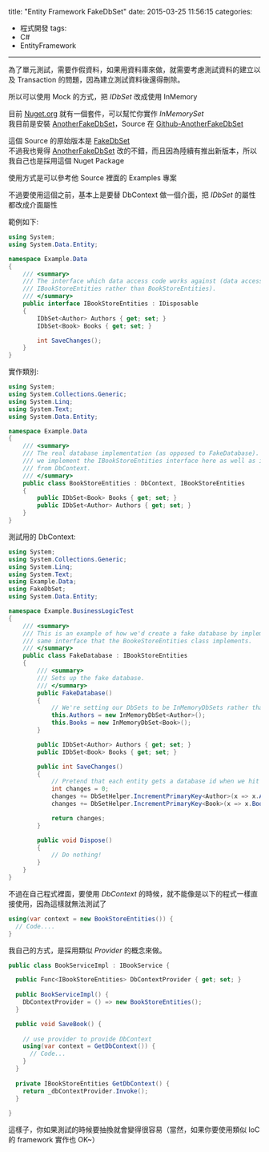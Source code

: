 title: "Entity Framework FakeDbSet"
date: 2015-03-25 11:56:15
categories:
- 程式開發
tags:
- C#
- EntityFramework
---

為了單元測試，需要作假資料，如果用資料庫來做，就需要考慮測試資料的建立以及 Transaction 的問題，因為建立測試資料後還得刪除。     
  
所以可以使用 Mock 的方式，把 *IDbSet* 改成使用 InMemory   
  
目前 [Nuget.org]() 就有一個套件，可以幫忙你實作 *InMemorySet*   
我目前是安裝 [AnotherFakeDbSet](https://www.nuget.org/packages/AnotherFakeDbSet/)，Source 在 [Github-AnotherFakeDbSet](https://github.com/realistschuckle/FakeDbSet)    

這個 Source 的原始版本是 [FakeDbSet](https://github.com/a-h/FakeDbSet)  
不過我也覺得 [AnotherFakeDbSet](https://www.nuget.org/packages/AnotherFakeDbSet/) 改的不錯，而且因為陸續有推出新版本，所以我自己也是採用這個 Nuget Package  


<!--more-->


使用方式是可以參考他 Source 裡面的 Examples 專案  

不過要使用這個之前，基本上是要替 DbContext 做一個介面，把 *IDbSet<T>* 的屬性都改成介面屬性  


範例如下:   
    
```csharp
using System;
using System.Data.Entity;

namespace Example.Data
{
	/// <summary>
	/// The interface which data access code works against (data access code uses 
	/// IBookStoreEntities rather than BookStoreEntities).
	/// </summary>
	public interface IBookStoreEntities : IDisposable
	{
		IDbSet<Author> Authors { get; set; }
		IDbSet<Book> Books { get; set; }

		int SaveChanges();
	}
}
```


實作類別:     
  
  
```csharp  
using System;
using System.Collections.Generic;
using System.Linq;
using System.Text;
using System.Data.Entity;

namespace Example.Data
{
	/// <summary>
	/// The real database implementation (as opposed to FakeDatabase).  Note that
	/// we implement the IBookStoreEntities interface here as well as inheriting
	/// from DbContext.
	/// </summary>
	public class BookStoreEntities : DbContext, IBookStoreEntities
	{
		public IDbSet<Book> Books { get; set; }
		public IDbSet<Author> Authors { get; set; }
	}
}
```

測試用的 DbContext:  
  
```csharp
using System;
using System.Collections.Generic;
using System.Linq;
using System.Text;
using Example.Data;
using FakeDbSet;
using System.Data.Entity;

namespace Example.BusinessLogicTest
{
	/// <summary>
	/// This is an example of how we'd create a fake database by implementing the 
	/// same interface that the BookeStoreEntities class implements.
	/// </summary>
	public class FakeDatabase : IBookStoreEntities
	{
		/// <summary>
		/// Sets up the fake database.
		/// </summary>
		public FakeDatabase()
		{
			// We're setting our DbSets to be InMemoryDbSets rather than using SQL Server.
			this.Authors = new InMemoryDbSet<Author>();
			this.Books = new InMemoryDbSet<Book>();
		}

		public IDbSet<Author> Authors { get; set; }
		public IDbSet<Book> Books { get; set; }

		public int SaveChanges()
		{
			// Pretend that each entity gets a database id when we hit save.
			int changes = 0;
			changes += DbSetHelper.IncrementPrimaryKey<Author>(x => x.AuthorId, this.Authors);
			changes += DbSetHelper.IncrementPrimaryKey<Book>(x => x.BookId, this.Books);

			return changes;
		}

		public void Dispose()
		{
			// Do nothing!
		}
	}
}
```


不過在自己程式裡面，要使用 *DbContext* 的時候，就不能像是以下的程式一樣直接使用，因為這樣就無法測試了   

```csharp
using(var context = new BookStoreEntities()) {
  // Code....
}
```


我自己的方式，是採用類似 *Provider* 的概念來做。       

```csharp
public class BookServiceImpl : IBookService {

  public Func<IBookStoreEntities> DbContextProvider { get; set; }
  
  public BookServiceImpl() {
    DbContextProvider = () => new BookStoreEntities();
  }

  public void SaveBook() {
  
    // use provider to provide DbContext
    using(var context = GetDbContext()) {
      // Code...
    }  
  }
  
  private IBookStoreEntities GetDbContext() {
    return _dbContextProvider.Invoke(); 
  }
  
}
```


這樣子，你如果測試的時候要抽換就會變得很容易（當然，如果你要使用類似 IoC 的 framework 實作也 OK~）    